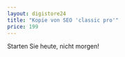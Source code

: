 ```yaml
---
layout: digistore24
title: "Kopie von SEO 'classic pro'"
price: 199
---
```

<p>Starten Sie heute, nicht morgen!</p>